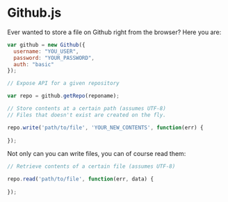 Github.js
=============

Ever wanted to store a file on Github right from the browser? Here you are:

```js
var github = new Github({
  username: "YOU_USER",
  password: "YOUR_PASSWORD",
  auth: "basic"
});

// Expose API for a given repository

var repo = github.getRepo(reponame);

// Store contents at a certain path (assumes UTF-8)
// Files that doesn't exist are created on the fly.

repo.write('path/to/file', 'YOUR_NEW_CONTENTS', function(err) {
  
});
```

Not only can you can write files, you can of course read them:

```js
// Retrieve contents of a certain file (assumes UTF-8)

repo.read('path/to/file', function(err, data) {
  
});
```